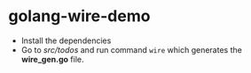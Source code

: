 # golang-wire-demo

- Install the dependencies
- Go to _src/todos_ and run command `wire` which generates the **wire_gen.go** file.

